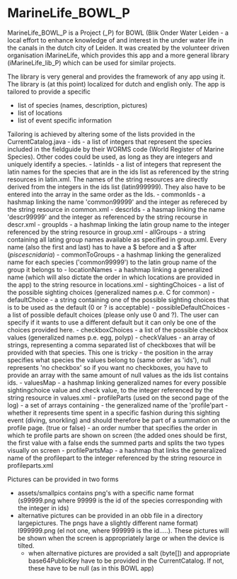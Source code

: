 # MarineLife_BOWL_P
MarineLife_BOWL_P is a Project (_P) for BOWL (Blik Onder Water Leiden - a local effort to enhance knowledge of and interest in the under water life in the canals in the dutch city of Leiden. It was created by the volunteer driven organisation iMarineLife, which provides this app and a more general library (iMarineLife_lib_P) which can be used for similar projects.

The library is very general and provides the framework of any app using it.
The library is (at this point) localized for dutch and english only.
The app is tailored to provide a specific
   - list of species (names, description, pictures)
   - list of locations
   - list of event specific information
   
Tailoring is achieved by altering some of the lists provided in the CurrentCatalog.java
    - ids
        - a list of integers that represent the species included in the fieldguide by their WORMS code (World Register of Marine Species). Other codes could be used, as long as they are integers and uniquely identify a species.
    - latinIds
      - a list of integers that represent the latin names for the species that are in the ids list as referenced by the string resources in latin.xml. The names of the string resources are directly derived from the integers in the ids list (latin999999). They also have to be entered into the array in the same order as the Ids.
    - commonIds
      - a hashmap linking the name 'common99999' and the integer as refereced by the string resource in common.xml
    - descrIds
      - a hasmap linking the name 'descr99999' and the integer as referenced by the string recourse in descr.xml
    - groupIds
      - a hashmap linking the latin group name to the integer referenced by the string resource in group.xml
    - allGroups
      - a string containing all lating group names available as specified in group.xml. Every name (also the first and last) has to have a $ before and a $ after ($pisces$$cnidaria$)
    - commonToGroups
      - a hashmap linking the generalized name for each species ('common99999') to the latin group name of the group it belongs to
    - locationNames
      - a hashmap linking a generalized name (which will also dictate the order in which locations are provided in the app) to the string resource in locations.xml
    - sightingChoices
      - a list of the possible sighting choices (generalized names p.e. C for common)
    - defaultChoice
      - a string containing one of the possible sighting choices that is to be used as the default (0 or ? is acceptable)
    - possibleDefaultChoices
      - a list of possible default choices (please only use 0 and ?). The user can specify if it wants to use a different default but it can only be one of the choices provided here.
    - checkboxChoices
      - a list of the possible checkbox values (generalized names p.e. egg, polyp)
    - checkValues
      - an array of strings, representing a comma separated list of checkboxes that will be provided with that species. This one is tricky - the position in the array specifies what species the values belong to (same order as 'ids'), null represents 'no checkbox' so if you want no checkboxes, you have to provide an array with the same amount of null values as the ids list contains ids.
    - valuesMap
      - a hashmap linking generalized names for every possible sightingchoice value and check value, to the integer referenced by the string resource in values.xml
    - profileParts (used on the second page of the log)
      - a set of arrays containing
        - the generalized name of the 'profile'part
        - whether it represents time spent in a specific fashion during this sighting event (diving, snorkling) and should therefore be part of a summation on the profile page. (true or false)
        - an order number that specifies the order in which te profile parts are shown on screen (the added ones should be first, the first value with a false ends the summed parts and splits the two types visually on screen
    - profilePartsMap
      - a hashmap that links the generalized name of the profilepart to the integer referenced by the string resource in profileparts.xml
    
Pictures can be provided in two forms
  - assets/smallpics contains png's with a specific name format (s99999.png where 99999 is the id of the species corresponding with the integer in ids)
  - alternative pictures can be provided in an obb file in a directory largepictures. The pngs have a slightly different name format) l999999.png (el not one, where 999999 is the id.....). These pictures will be shown when the screen is appropriately large or when the device is tilted.
    - when alternative pictures are provided a salt (byte[]) and appropriate base64PublicKey have to be provided in the CurrentCatalog. If not, these have to be null (as in this BOWL app)
        
